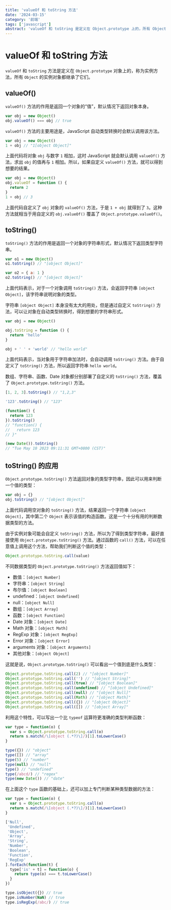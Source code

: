 ```yaml
---
title: 'valueOf 和 toString 方法'
date: '2024-03-15'
category: '前端'
tags: ['javascript']
abstract: 'valueOf 和 toString 是定义在 Object.prototype 上的，所有 Object 的实例对象都继承了它们。'
---
```


# valueOf 和 toString 方法

`valueOf` 和 `toString` 方法是定义在 `Object.prototype` 对象上的，称为实例方法，所有 `Object` 的实例对象都继承了它们。

## valueOf()

`valueOf()` 方法的作用是返回一个对象的“值”，默认情况下返回对象本身。

```js
var obj = new Object()
obj.valueOf() === obj // true
```

`valueOf()` 方法的主要用途是，JavaScript 自动类型转换时会默认调用该方法。

```js
var obj = new Object()
1 + obj // "1[object Object]"
```

上面代码将对象 `obj` 与数字 `1` 相加，这时 JavaScript 就会默认调用 `valueOf()` 方法，求出 `obj` 的值再与 `1` 相加。所以，如果自定义 `valueOf()` 方法，就可以得到想要的结果。

```js
var obj = new Object()
obj.valueOf = function () {
  return 2
}
1 + obj // 3
```

上面代码自定义了 `obj` 对象的 `valueOf()` 方法，于是 `1 + obj` 就得到了 `3`。这种方法就相当于用自定义的 `obj.valueOf()` 覆盖了 `Object.prototype.valueOf()`。

## toString()

`toString()` 方法的作用是返回一个对象的字符串形式，默认情况下返回类型字符串。

```js
var o1 = new Object()
o1.toString() // "[object Object]"

var o2 = { a: 1 }
o2.toString() // "[object Object]"
```

上面代码表示，对于一个对象调用 `toString()` 方法，会返回字符串 `[object Object]`，该字符串说明对象的类型。

字符串 `[object Object]` 本身没有太大的用处，但是通过自定义 `toString()` 方法，可以让对象在自动类型转换时，得到想要的字符串形式。

```js
var obj = new Object()

obj.toString = function () {
  return 'hello'
}

obj + ' ' + 'world' // "hello world"
```

上面代码表示，当对象用于字符串加法时，会自动调用 `toString()` 方法。由于自定义了 `toString()` 方法，所以返回字符串 `hello world`。

数组、字符串、函数、Date 对象都分别部署了自定义的 `toString()` 方法，覆盖了 `Object.prototype.toString()` 方法。

```js
[1, 2, 3].toString() // "1,2,3"

'123'.toString() // "123"

(function() {
  return 123
}).toString()
// "function() {
//   return 123
// }"

(new Date()).toString()
// "Tue May 10 2023 09:11:31 GMT+0800 (CST)"
```

## toString() 的应用

`Object.prototype.toString()` 方法返回对象的类型字符串，因此可以用来判断一个值的类型：

```js
var obj = {}
obj.toString() // "[object Object]"
```

上面代码调用空对象的 `toString()` 方法，结果返回一个字符串 `[object Object]`，其中第二个 `Object` 表示该值的构造函数。这是一个十分有用的判断数据类型的方法。

由于实例对象可能会自定义 `toString()` 方法，所以为了得到类型字符串，最好直接使用 `Object.prototype.toString()` 方法。通过函数的 `call()` 方法，可以在任意值上调用这个方法，帮助我们判断这个值的类型：

```js
Object.prototype.toString.call(value)
```

不同数据类型的 `Object.prototype.toString()` 方法返回值如下：

- 数值：`[object Number]`
- 字符串：`[object String]`
- 布尔值：`[object Boolean]`
- undefined：`[object Undefined]`
- null：`[object Null]`
- 数组：`[object Array]`
- 函数：`[object Function]`
- Date 对象：`[object Date]`
- Math 对象：`[object Math]`
- RegExp 对象：`[object RegExp]`
- Error 对象：`[object Error]`
- arguments 对象：`[object Arguments]`
- 其他对象：`[object Object]`

这就是说，`Object.prototype.toString()` 可以看出一个值到底是什么类型：

```js
Object.prototype.toString.call(2) // "[object Number]"
Object.prototype.toString.call('') // "[object String]"
Object.prototype.toString.call(true) // "[object Boolean]"
Object.prototype.toString.call(undefined) // "[object Undefined]"
Object.prototype.toString.call(null) // "[object Null]"
Object.prototype.toString.call(Math) // "[object Math]"
Object.prototype.toString.call({}) // "[object Object]"
Object.prototype.toString.call([]) // "[object Array]"
```

利用这个特性，可以写出一个比 `typeof` 运算符更准确的类型判断函数：

```js
var type = function(o) {
  var s = Object.prototype.toString.call(o)
  return s.match(/\[object (.*?)\]/)[1].toLowerCase()
}

type({}) // "object"
type([]) // "array"
type(5) // "number"
type(null) // "null"
type() // "undefined"
type(/abcd/) // "regex"
type(new Date()) // "date"
```

在上面这个 `type` 函数的基础上，还可以加上专门判断某种类型数据的方法：

```js
var type = function(o) {
  var s = Object.prototype.toString.call(o)
  return s.match(/\[object (.*?)\]/)[1].toLowerCase()
}

['Null',
 'Undefined',
 'Object',
 'Array',
 'String',
 'Number',
 'Boolean',
 'Function',
 'RegExp'
].forEach(function(t) {
  type['is' + t] = function(o) {
    return type(o) === t.toLowerCase()
  }
})

type.isObject({}) // true
type.isNumber(NaN) // true
type.isRegExp(/abc/) // true
```
